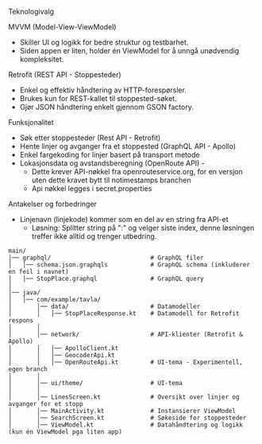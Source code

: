
Teknologivalg

MVVM (Model-View-ViewModel)
* Skiller UI og logikk for bedre struktur og testbarhet.
* Siden appen er liten, holder én ViewModel for å unngå unødvendig kompleksitet.

Retrofit (REST API - Stoppesteder)
* Enkel og effektiv håndtering av HTTP-forespørsler.
* Brukes kun for REST-kallet til stoppested-søket.
* Gjør JSON håndtering enkelt gjennom GSON factory.

Funksjonalitet
* Søk etter stoppesteder (Rest API - Retrofit)
* Hente linjer og avganger fra et stoppested (GraphQL API - Apollo)
* Enkel fargekoding for linjer basert på transport metode
* Lokasjonsdata og avstandsberegning (OpenRoute API) - 
  * Dette krever API-nøkkel fra openrouteservice.org, for en versjon uten dette kravet bytt til notimestamps branchen
  * Api nøkkel legges i secret.properties

Antakelser og forbedringer
* Linjenavn (linjekode) kommer som en del av en string fra API-et
  * Løsning: Splitter string på ":" og velger siste index, denne løsningen treffer ikke alltid og trenger utbedring.


```
main/
│── graphql/                            # GraphQL filer
│   │── schema.json.graphqls            # GraphQL schema (inkluderer en feil i navnet)
│   │── StopPlace.graphql               # GraphQL query
│
│── java/
│   │── com/example/tavla/
│       │── data/                       # Datamodeller
│       │   │── StopPlaceResponse.kt    # Datamodell for Retrofit respons
│       │
│       │── network/                    # API-klienter (Retrofit & Apollo)
│       │   │── ApolloClient.kt
│       │   │── GeocoderApi.kt
│       │   │── OpenRouteApi.kt         # UI-tema - Experimentell, egen branch
│       │
│       │── ui/theme/                   # UI-tema
│       │
│       │── LinesScreen.kt              # Oversikt over linjer og avganger for et stopp
│       │── MainActivity.kt             # Instansierer ViewModel
│       │── SearchScreen.kt             # Søkeside for stoppesteder
│       │── ViewModel.kt                # Datahåndtering og logikk (kun én ViewModel pga liten app)
```
